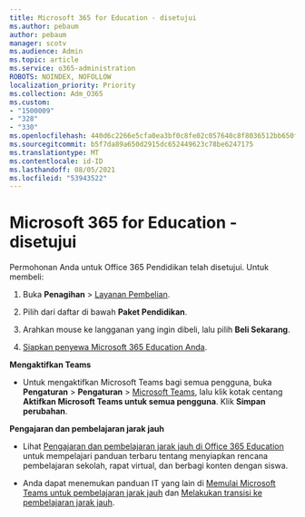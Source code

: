 ```yaml
---
title: Microsoft 365 for Education - disetujui
ms.author: pebaum
author: pebaum
manager: scotv
ms.audience: Admin
ms.topic: article
ms.service: o365-administration
ROBOTS: NOINDEX, NOFOLLOW
localization_priority: Priority
ms.collection: Adm_O365
ms.custom:
- "1500009"
- "328"
- "330"
ms.openlocfilehash: 440d6c2266e5cfa0ea3bf0c8fe02c057640c8f8036512bb650f870aef3b65b27
ms.sourcegitcommit: b5f7da89a650d2915dc652449623c78be6247175
ms.translationtype: MT
ms.contentlocale: id-ID
ms.lasthandoff: 08/05/2021
ms.locfileid: "53943522"
---
```

# <a name="microsoft-365-for-education---approved"></a>Microsoft 365 for Education - disetujui

Permohonan Anda untuk Office 365 Pendidikan telah disetujui.  Untuk membeli:

1. Buka **Penagihan** > [Layanan Pembelian](https://portal.office.com/AdminPortal/Home#/catalog).

2. Pilih dari daftar di bawah **Paket Pendidikan**.

3. Arahkan mouse ke langganan yang ingin dibeli, lalu pilih **Beli Sekarang**.

4. [Siapkan penyewa Microsoft 365 Education Anda](https://docs.microsoft.com/microsoft-365/education/deploy/create-your-office-365-tenant).

**Mengaktifkan Teams**

- Untuk mengaktifkan Microsoft Teams bagi semua pengguna, buka **Pengaturan** > **Pengaturan** > [Microsoft Teams](https://admin.microsoft.com/Adminportal/Home#/SettingsMultiPivot/:/Settings/L1/SkypeTeams), lalu klik kotak centang **Aktifkan Microsoft Teams untuk semua pengguna**. Klik **Simpan perubahan**.

**Pengajaran dan pembelajaran jarak jauh**

- Lihat [Pengajaran dan pembelajaran jarak jauh di Office 365 Education](https://support.office.com/article/remote-teaching-and-learning-in-office-365-education-f651ccae-7b65-478b-8366-51bb884025c4) untuk mempelajari panduan terbaru tentang menyiapkan rencana pembelajaran sekolah, rapat virtual, dan berbagi konten dengan siswa.

- Anda dapat menemukan panduan IT yang lain di [Memulai Microsoft Teams untuk pembelajaran jarak jauh](https://docs.microsoft.com/MicrosoftTeams/remote-learning-edu) dan [Melakukan transisi ke pembelajaran jarak jauh](https://www.microsoft.com/education/remote-learning).
